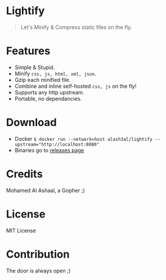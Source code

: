 Lightify
=========
> Let's Minify &amp; Compress static files on the fly.

Features
==========
- Simple &amp; Stupid.
- Minify `css, js, html, xml, json`.
- Gzip each minified file.
- Combine and inline self-hosted `css, js` on the fly!
- Supports any http upstream.
- Portable, no dependancies.

Download
========
- Docker `$ docker run --network=host alash3al/lightify --upstream="http://localhost:8080"`
- Binaries go to [releases page](https://github.com/alash3al/lightify/releases)

Credits
========
Mohamed Al Ashaal, a Gopher ;)

License
========
MIT License

Contribution
=============
The door is always open ;)